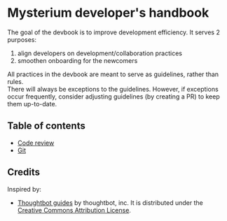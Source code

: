 # Mysterium developer's handbook

The goal of the devbook is to improve development efficiency. It serves 2 purposes: 

1. align developers on development/collaboration practices
2. smoothen onboarding for the newcomers

All practices in the devbook are meant to serve as guidelines, rather than rules.  
There will always be exceptions to the guidelines. 
However, if exceptions occur frequently, consider adjusting guidelines (by creating a PR) to keep them up-to-date.

## Table of contents

- [Code review](/code-review)
- [Git](/git)

## Credits

Inspired by:
- [Thoughtbot guides](https://github.com/thoughtbot/guides) by thoughtbot, inc. It is distributed under the [Creative Commons Attribution License](http://creativecommons.org/licenses/by/3.0/).
